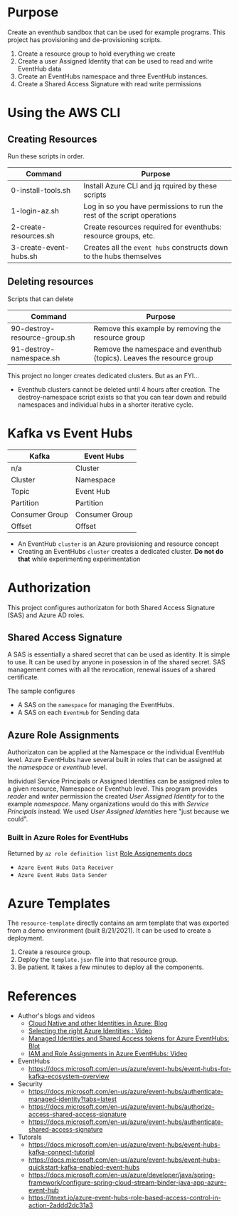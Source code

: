 # Purpose
Create an eventhub sandbox that can be used for example programs. This project has provisioning and de-provisioning scripts. 

1. Create a resource group to hold everything we create
1. Create a user Assigned Identity that can be used to read and write EventHub data
1. Create an EventHubs namespace and three EventHub instances.
1. Create a Shared Access Signature with read write permissions

# Using the AWS CLI
## Creating Resources
Run these scripts in order. 

| Command | Purpose |
| - | - |
| 0-install-tools.sh | Install Azure CLI and jq rquired by these scripts |
| 1-login-az.sh | Log in so you have permissions to run the rest of the script operations | 
| 2-create-resources.sh | Create resources required for eventhubs: resource groups, etc. |
| 3-create-event-hubs.sh | Creates all the `event hubs` constructs down to the hubs themselves |

## Deleting resources
Scripts that can delete 

| Command | Purpose |
| - | - |
| 90-destroy-resource-group.sh | Remove this example by removing the resource group |
| 91-destroy-namespace.sh | Remove the namespace and eventhub (topics). Leaves the resource group  |

This project no longer creates dedicated clusters.  But as an FYI...
* Eventhub clusters cannot be deleted until 4 hours after creation. The destroy-namespace script exists so that you can tear down and rebuild namespaces and individual hubs in a shorter iterative cycle.

# Kafka vs Event Hubs
| Kafka |	Event Hubs |
| - | - |
| n/a | Cluster |
| Cluster | Namespace |
| Topic	 | Event Hub |
| Partition |	Partition |
| Consumer Group |	Consumer Group |
| Offset |	Offset |

* An EventHub `cluster` is an Azure provisioning and resource concept
* Creating an EventHubs `cluster` creates a dedicated cluster. **Do not do that** while experimenting experimentation

# Authorization
This project configures authorizaton for both Shared Access Signature (SAS) and Azure AD roles.

## Shared Access Signature
A SAS is essentially a shared secret that can be used as identity.  It is simple to use.  It can be used by anyone in posession in of the shared secret.  SAS management comes with all the revocation, renewal issues of a shared certificate.

The sample configures 
* A SAS on the `namespace` for managing the EventHubs.  
* A SAS on each `EventHub` for Sending data

## Azure Role Assignments
Authorizaton can be applied at the Namespace or the individual EventHub level.  Azure EventHubs have several built in roles that can be assigned at the _namespace_ or _eventhub_ level.   

Individual Service Principals or Assigned Identities can be assigned roles to a given resource, Namespace or Eventhub level. This program provides _reader_ and _writer_ permission the created _User Assigned Identity_ for to the example _namespace_.  Many organizations would do this with _Service Principals_ instead. We used _User Assigned Identities_ here "just because we could".

### Built in Azure Roles for EventHubs
Returned by `az role definition list` [Role Assignements docs](https://docs.microsoft.com/en-us/azure/role-based-access-control/role-assignments-cli)
* `Azure Event Hubs Data Receiver`
* `Azure Event Hubs Data Sender`

# Azure Templates
The `resource-template` directly contains an arm template that was exported from a demo environment (built 8/21/2021).  It can be used to create a deployment.
1. Create a resource group.
1. Deploy the `template.json` file into that resource group.  
1. Be patient.  It takes a few minutes to deploy all the components.

# References
* Author's blogs and videos
    * [Cloud Native and other Identities in Azure: Blog](http://joe.blog.freemansoft.com/2021/08/cloud-native-and-other-identities-in.html)
    * [Selecting the right Azure Identities : Video](https://youtu.be/-g7ZJLQNaWU)
    * [Managed Identities and Shared Access tokens for Azure EventHubs: Blot](http://joe.blog.freemansoft.com/2021/08/managed-identities-and-shared-access.html)
    * [IAM and Role Assignments in Azure EventHubs: Video](https://youtu.be/NJMf23Sg_JY)
* EventHubs
    * https://docs.microsoft.com/en-us/azure/event-hubs/event-hubs-for-kafka-ecosystem-overview
* Security
    * https://docs.microsoft.com/en-us/azure/event-hubs/authenticate-managed-identity?tabs=latest
    * https://docs.microsoft.com/en-us/azure/event-hubs/authorize-access-shared-access-signature
    * https://docs.microsoft.com/en-us/azure/event-hubs/authenticate-shared-access-signature
* Tutorals
    * https://docs.microsoft.com/en-us/azure/event-hubs/event-hubs-kafka-connect-tutorial
    * https://docs.microsoft.com/en-us/azure/event-hubs/event-hubs-quickstart-kafka-enabled-event-hubs
    * https://docs.microsoft.com/en-us/azure/developer/java/spring-framework/configure-spring-cloud-stream-binder-java-app-azure-event-hub
    * https://itnext.io/azure-event-hubs-role-based-access-control-in-action-2addd2dc31a3
